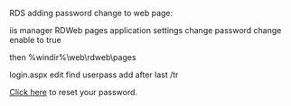 RDS adding password change to web page:

iis manager
RDWeb
pages
application settings
change password change enable to true

then
%windir%\web\rdweb\pages

login.aspx
edit
find 
userpass
add after last /tr

<tr>
<td align="right">
<a href="password.aspx" target="_blank">Click here</a> to reset your password.
</td>
</tr>
